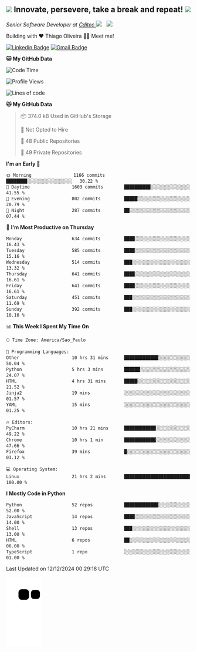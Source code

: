 <h2><img src="https://emojis.slackmojis.com/emojis/images/1531849430/4246/blob-sunglasses.gif?1531849430" width="30"/> Innovate, persevere, take a break and repeat! <img src="https://media.giphy.com/media/12oufCB0MyZ1Go/giphy.gif" width="50"></h2>
<img align='right' src="https://media.giphy.com/media/M9gbBd9nbDrOTu1Mqx/giphy.gif" width="230">
<p><em>Senior Software Developer at <a href="https://www.cditec.com.br/">Cditec
</a><img src="https://media.giphy.com/media/WUlplcMpOCEmTGBtBW/giphy.gif" width="30"> 
</em></p>



Building with ❤️ Thiago Oliveira 👋🏽 Meet me!

[![Linkedin Badge](https://img.shields.io/badge/-Thiago-blue?style=flat-square&logo=Linkedin&logoColor=white&link=https://www.linkedin.com/in/tgmarinho/)](https://www.linkedin.com/in/thiagoceconelo/) 
[![Gmail Badge](https://img.shields.io/badge/-thiceconelo@gmail.com-c14438?style=flat-square&logo=Gmail&logoColor=white&link=mailto:thiceconelo@gmail.com)](mailto:thiceconelo@gmail.com)

</em></p>

<!-- <span style="height ">
![Anurag's GitHub stats](https://github-readme-stats.vercel.app/api?username=arthurspk&show_icons=true&theme=tokyonight)
</span> -->

**🐱 My GitHub Data** 
<!--START_SECTION:waka-->
![Code Time](http://img.shields.io/badge/Code%20Time-2%2C264%20hrs%2059%20mins-blue)

![Profile Views](http://img.shields.io/badge/Profile%20Views-0-blue)

![Lines of code](https://img.shields.io/badge/From%20Hello%20World%20I%27ve%20Written-5.2%20million%20lines%20of%20code-blue)

**🐱 My GitHub Data** 

> 📦 374.0 kB Used in GitHub's Storage 
 > 
> 🚫 Not Opted to Hire
 > 
> 📜 48 Public Repositories 
 > 
> 🔑 49 Private Repositories 
 > 
**I'm an Early 🐤** 

```text
🌞 Morning                1166 commits        ████████░░░░░░░░░░░░░░░░░   30.22 % 
🌆 Daytime                1603 commits        ██████████░░░░░░░░░░░░░░░   41.55 % 
🌃 Evening                802 commits         █████░░░░░░░░░░░░░░░░░░░░   20.79 % 
🌙 Night                  287 commits         ██░░░░░░░░░░░░░░░░░░░░░░░   07.44 % 
```
📅 **I'm Most Productive on Thursday** 

```text
Monday                   634 commits         ████░░░░░░░░░░░░░░░░░░░░░   16.43 % 
Tuesday                  585 commits         ████░░░░░░░░░░░░░░░░░░░░░   15.16 % 
Wednesday                514 commits         ███░░░░░░░░░░░░░░░░░░░░░░   13.32 % 
Thursday                 641 commits         ████░░░░░░░░░░░░░░░░░░░░░   16.61 % 
Friday                   641 commits         ████░░░░░░░░░░░░░░░░░░░░░   16.61 % 
Saturday                 451 commits         ███░░░░░░░░░░░░░░░░░░░░░░   11.69 % 
Sunday                   392 commits         ███░░░░░░░░░░░░░░░░░░░░░░   10.16 % 
```


📊 **This Week I Spent My Time On** 

```text
🕑︎ Time Zone: America/Sao_Paulo

💬 Programming Languages: 
Other                    10 hrs 31 mins      █████████████░░░░░░░░░░░░   50.04 % 
Python                   5 hrs 3 mins        ██████░░░░░░░░░░░░░░░░░░░   24.07 % 
HTML                     4 hrs 31 mins       █████░░░░░░░░░░░░░░░░░░░░   21.52 % 
Jinja2                   19 mins             ░░░░░░░░░░░░░░░░░░░░░░░░░   01.57 % 
YAML                     15 mins             ░░░░░░░░░░░░░░░░░░░░░░░░░   01.25 % 

🔥 Editors: 
PyCharm                  10 hrs 21 mins      ████████████░░░░░░░░░░░░░   49.22 % 
Chrome                   10 hrs 1 min        ████████████░░░░░░░░░░░░░   47.66 % 
Firefox                  39 mins             █░░░░░░░░░░░░░░░░░░░░░░░░   03.12 % 

💻 Operating System: 
Linux                    21 hrs 2 mins       █████████████████████████   100.00 % 
```

**I Mostly Code in Python** 

```text
Python                   52 repos            █████████████░░░░░░░░░░░░   52.00 % 
JavaScript               14 repos            ████░░░░░░░░░░░░░░░░░░░░░   14.00 % 
Shell                    13 repos            ███░░░░░░░░░░░░░░░░░░░░░░   13.00 % 
HTML                     6 repos             ██░░░░░░░░░░░░░░░░░░░░░░░   06.00 % 
TypeScript               1 repo              ░░░░░░░░░░░░░░░░░░░░░░░░░   01.00 % 
```




 Last Updated on 12/12/2024 00:29:18 UTC
<!--END_SECTION:waka-->

![Snake animation](https://github.com/rafaballerini/rafaballerini/blob/output/github-contribution-grid-snake.svg)


<!---
ceconelo/ceconelo is a ✨ special ✨ repository because its `README.md` (this file) appears on your GitHub profile.
You can click the Preview link to take a look at your changes.
--->
